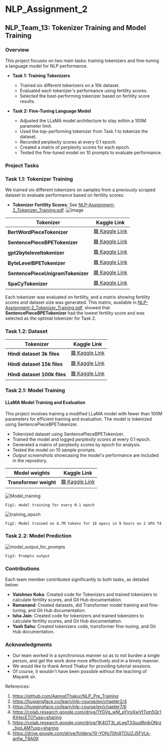 # NLP_Assignment_2

## NLP_Team_13: Tokenizer Training and Model Training

### Overview
This project focuses on two main tasks: training tokenizers and fine-tuning a language model for NLP performance.

- **Task 1: Training Tokenizers**
  - Trained six different tokenizers on a 10k dataset.
  - Evaluated each tokenizer's performance using fertility scores.
  - Selected the best-performing tokenizer based on fertility score results.

- **Task 2: Fine-Tuning Language Model**
  - Adjusted the LLaMA model architecture to stay within a 100M parameter limit.
  - Used the top-performing tokenizer from Task 1 to tokenize the dataset.
  - Recorded perplexity scores at every 0.1 epoch.
  - Created a matrix of perplexity scores for each epoch.
  - Tested the fine-tuned model on 10 prompts to evaluate performance.


### Project Tasks

### Task 1.1: Tokenizer Training
We trained six different tokenizers on samples from a previously scraped dataset to evaluate performance based on fertility scores:

- **Tokenizer Fertility Scores**: See [NLP-Assignment-2_Tokenizer_Training.pdf](https://github.com/vaishnavkoka/NLP_Assignment_2/blob/main/Results/NLP-%20Assignment-2_Tokenizer_Training.pdf).
  ![image](https://github.com/user-attachments/assets/1bcbeba8-9c55-4dd8-8151-eac9f08d13b2)


| Tokenizer                        | Kaggle Link                               |
|-----------------------------------|-------------------------------------------|
| **BertWordPieceTokenizer**        | [🟩 Kaggle Link](https://www.kaggle.com/code/vaishnavkoka24310069/bertwordpiecetokenizer/) |
| **SentencePieceBPETokenizer**     | [🟩 Kaggle Link](https://www.kaggle.com/code/ramanand9/sentencepiecebpetokenizer/) |
| **gpt2byteleveltokenizer**        | [🟩 Kaggle Link](https://www.kaggle.com/code/vaishnavkoka24310069/gpt2byteleveltokenizer/) |
| **ByteLevelBPETokenizer**         | [🟩 Kaggle Link](https://www.kaggle.com/code/vaishnavkoka24310069/bytelevelbpetokenizer/) |
| **SentencePieceUnigramTokenizer** | [🟩 Kaggle Link](https://www.kaggle.com/code/vaishnavkoka24310069/sentencepieceunigramtokenizer/) |
| **SpaCyTokenizer**                | [🟩 Kaggle Link](https://www.kaggle.com/code/vaishnavkoka24310069/spacytokenizer/) |



Each tokenizer was evaluated on fertility, and a matrix showing fertility scores and dataset size was generated. This matrix, available in [NLP-Assignment-2_Tokenizer_Training.pdf](https://github.com/vaishnavkoka/NLP_Assignment_2/blob/main/Results/NLP-%20Assignment-2_Tokenizer_Training.pdf), showed that **SentencePieceBPETokenizer** had the lowest fertility score and was selected as the optimal tokenizer for Task 2.

### Task 1.2: Dataset

| Tokenizer                        | Kaggle Link                               |
|-----------------------------------|-------------------------------------------|
| **Hindi dataset 3k files**        | [🟩 Kaggle Link](https://www.kaggle.com/datasets/ramanand9/hindi-dataset-3k-files) |
| **Hindi dataset 15k files**     | [🟩 Kaggle Link](https://www.kaggle.com/datasets/ramanand9/hindi-dataset-10k-files) |
| **Hindi dataset 100k files**        | [🟩 Kaggle Link](https://www.kaggle.com/datasets/ramanand9/100k-hindi-text-files-for-nlp-task) |




### Task 2.1: Model Training

#### LLaMA Model Training and Evaluation
This project involves training a modified LLaMA model with fewer than 100M parameters for efficient training and evaluation. The model is tokenized using SentencePieceBPETokenizer.

- Tokenized dataset using SentencePieceBPETokenizer.
- Trained the model and logged *perplexity scores* at every 0.1 epoch.
- Generated a matrix of perplexity scores by epoch for analysis.
- Tested the model on 10 sample prompts.
- *Output screenshots* showcasing the model's performance are included in the repository.


| Model weights                     | Kaggle Link                               |
|-----------------------------------|-------------------------------------------|
| **Transformer weight**        | [🟩 Kaggle Link](https://www.kaggle.com/datasets/ramanand9/ps-v2-output/) |


![Model_training](https://github.com/user-attachments/assets/139e8689-b490-4076-9776-4986cf6d0071)

`Fig1: model training for every 0.1 epoch`



![training_epoch](https://github.com/user-attachments/assets/4dab3cfd-0b45-4192-ae76-cd2efeac59db)


`Fig2: Model trained on 4.7M tokens for 10 epocs in 9 hours on 2 GPU T4`



### Task 2.2: Model Prediction

![model_output_for_prompts](https://github.com/user-attachments/assets/23f6160b-ecae-41ac-8953-12a117a5de9a)

`Fig3: Prompts output`



### Contributions
Each team member contributed significantly to both tasks, as detailed below:
- **Vaishnav Koka**: Created code for Tokenizers and trained tokenizers to calculate fertility scores, and Git Hub documentation.
- **Ramanand**: Created datasets, did Transformer model training and fine-tuning, and Git Hub documentation.
- **Isha Jain**: Created code for tokenizers and trained tokenizers to calculate fertility scores, and Git Hub documentation.
- **Yash Sahu**: Created tokenizers code, transformer fine-tuning, and Git Hub documentation.


### Acknowledgments
- Our team worked in a synchronous manner so as to not burden a single person, and get the work done more effectively and in a timely manner.
- We would like to thank Amod Thakur for providing tutorial sessions.
- Of course, it wouldn't have been possible without the teaching of Mayank sir.

References: 
1. https://github.com/AamodThakur/NLP_Pre_Training
2. https://huggingface.co/learn/nlp-course/en/chapter2/4
3. https://huggingface.co/learn/nlp-course/en/chapter7/6
4. https://colab.research.google.com/drive/1YGVg_wM_pYjrsXwVtTxm5Qr1KiHecETO?usp=sharing
5. https://colab.research.google.com/drive/1K4OT3t_eLepT33uutRpjbONrz_hjoLAM?usp=sharing
6. https://drive.google.com/drive/folders/10-YOfp70fn9TOUZJ5FVLk-anfw_T8A0X

